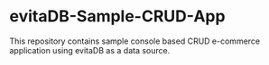 # evitaDB-Sample-CRUD-App

This repository contains sample console based CRUD e-commerce application using evitaDB as a data source.